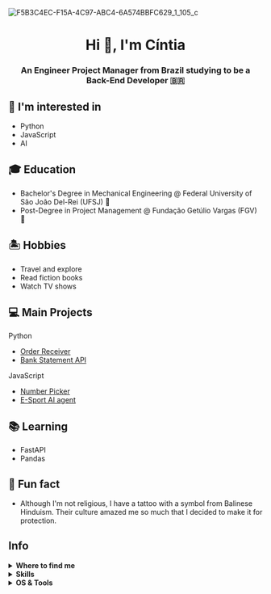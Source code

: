 
![F5B3C4EC-F15A-4C97-ABC4-6A574BBFC629_1_105_c](https://github.com/user-attachments/assets/8af0f54d-a932-425a-adf2-017cffb87882)

<h1 align="center">Hi 👋, I'm Cíntia </h1>
<h3 align="center"> An Engineer Project Manager from Brazil studying to be a Back-End Developer 🇧🇷 </h3>

## 💬 I'm interested in
- Python
- JavaScript
- AI

## 🎓 Education
- Bachelor's Degree in Mechanical Engineering @ Federal University of São João Del-Rei (UFSJ) 🔺
- Post-Degree in Project Management @ Fundação Getúlio Vargas (FGV) 🔺

## 🏝️ Hobbies
- Travel and explore
- Read fiction books
- Watch TV shows

## 💻 Main Projects

Python
- [Order Receiver](https://github.com/cintiacab/orders_receiver_api)
- [Bank Statement API](https://github.com/cintiacab/bank_api)

JavaScript
- [Number Picker](https://github.com/cintiacab/number-picker)
- [E-Sport AI agent](https://github.com/cintiacab/e-sport-ai-agent)
  
## 📚 Learning
- FastAPI
- Pandas
  
## 🤪 Fun fact
- Although I'm not religious, I have a tattoo with a symbol from Balinese Hinduism. Their culture amazed me so much that I decided to make it for protection.

## Info

</details>


<details>
  <summary><b>Where to find me</b></summary>

[![Github](https://img.shields.io/badge/-Github-181717?style=for-the-badge&logo=Github&logoColor=white)](https://github.com/cintiacab)
[![LinkedIn](https://img.shields.io/badge/-LinkedIn-0077B5?style=for-the-badge&logo=LinkedIn&logoColor=white)](https://www.linkedin.com/in/cintiacabral/)

</details>


<details>
  <summary><b>Skills</b></summary>

[![python](https://img.shields.io/badge/python-★☆☆-lightgrey?labelColor=3776AB&logo=Python&style=for-the-badge&logoColor=white)](https://www.python.org/)
[![SQL](https://img.shields.io/badge/sql-★☆☆-lightgrey?labelColor=3097ba&logo=SQL&style=for-the-badge&logoColor=white)](https://www.python.org/)

[![SQLite](https://img.shields.io/badge/SQLite-★☆☆-lightgrey?labelColor=003B57&logo=SQLite&style=for-the-badge&logoColor=white)](https://www.sqlite.org/)
[![MySQL](https://img.shields.io/badge/MySQL-★☆☆-lightgrey?labelColor=00758F&logo=MySQL&style=for-the-badge&logoColor=white)](https://www.mysql.com/)
[![mongoDB](https://img.shields.io/badge/MongoDB-★☆☆-lightgrey?labelColor=47A248&logo=MongoDB&style=for-the-badge&logoColor=white)](https://www.mongodb.com/)
[![Redis](https://img.shields.io/badge/Redis-★☆☆-lightgrey?labelColor=B41717&logo=MySQL&style=for-the-badge&logoColor=white)](https://www.redis.io/)

[![bash](https://img.shields.io/badge/bash-★☆☆-lightgrey?labelColor=4EAA25&logo=GNU-Bash&style=for-the-badge&logoColor=white)](https://en.wikipedia.org/wiki/Bash_(Unix_shell))

[![html](https://img.shields.io/badge/html-★☆☆-lightgrey?labelColor=E34F26&logo=HTML5&style=for-the-badge&logoColor=white)](https://www.w3schools.com/html)
[![css](https://img.shields.io/badge/css-★☆☆-lightgrey?labelColor=1572B6&logo=CSS3&style=for-the-badge&logoColor=white)](https://www.w3schools.com/css)
[![javascript](https://img.shields.io/badge/javascript-★☆☆-lightgrey?labelColor=F7DF1E&logo=JavaScript&style=for-the-badge&logoColor=black)](https://www.w3schools.com/js)

</details>


<details>
  <summary><b>OS & Tools</b></summary>

![Mac_OS](https://img.shields.io/badge/-Mac_OS-999999?logo=Apple&style=for-the-badge&logoColor=white)

![VScode](https://img.shields.io/badge/-vscode-1DA1F2?logo=VScode&style=for-the-badge&logoColor=white)
![DBeaver](https://img.shields.io/badge/-dbeaver-66595C?logo=DBeaver&style=for-the-badge&logoColor=white)

![Git](https://img.shields.io/badge/-Git-F05032?logo=Git&style=for-the-badge&logoColor=white)
![Github](https://img.shields.io/badge/-Github-181717?logo=Github&style=for-the-badge&logoColor=white)
![Postman](https://img.shields.io/badge/-postman-F29111?logo=Postman&style=for-the-badge&logoColor=white)
![Docker](https://img.shields.io/badge/-docker-2496ED?logo=Docker&style=for-the-badge&logoColor=white)

![flask](https://img.shields.io/badge/-flask-000000?logo=Flask&style=for-the-badge&logoColor=white)
![FastAPI](https://img.shields.io/badge/-FastAPI-009688?logo=FastAPI&style=for-the-badge&logoColor=white)

</details>

